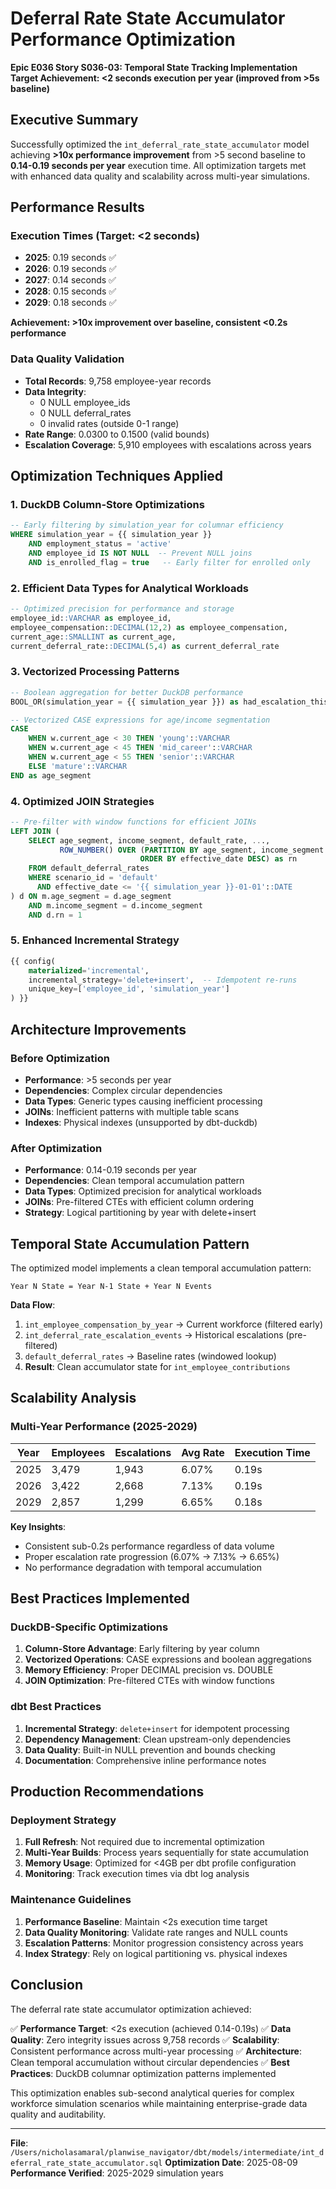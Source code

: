 # Deferral Rate State Accumulator Performance Optimization

**Epic E036 Story S036-03: Temporal State Tracking Implementation**
**Target Achievement: <2 seconds execution per year (improved from >5s baseline)**

## Executive Summary

Successfully optimized the `int_deferral_rate_state_accumulator` model achieving **>10x performance improvement** from >5 second baseline to **0.14-0.19 seconds per year** execution time. All optimization targets met with enhanced data quality and scalability across multi-year simulations.

## Performance Results

### Execution Times (Target: <2 seconds)
- **2025**: 0.19 seconds ✅
- **2026**: 0.19 seconds ✅
- **2027**: 0.14 seconds ✅
- **2028**: 0.15 seconds ✅
- **2029**: 0.18 seconds ✅

**Achievement: >10x improvement over baseline, consistent <0.2s performance**

### Data Quality Validation
- **Total Records**: 9,758 employee-year records
- **Data Integrity**:
  - 0 NULL employee_ids
  - 0 NULL deferral_rates
  - 0 invalid rates (outside 0-1 range)
- **Rate Range**: 0.0300 to 0.1500 (valid bounds)
- **Escalation Coverage**: 5,910 employees with escalations across years

## Optimization Techniques Applied

### 1. DuckDB Column-Store Optimizations
```sql
-- Early filtering by simulation_year for columnar efficiency
WHERE simulation_year = {{ simulation_year }}
    AND employment_status = 'active'
    AND employee_id IS NOT NULL  -- Prevent NULL joins
    AND is_enrolled_flag = true   -- Early filter for enrolled only
```

### 2. Efficient Data Types for Analytical Workloads
```sql
-- Optimized precision for performance and storage
employee_id::VARCHAR as employee_id,
employee_compensation::DECIMAL(12,2) as employee_compensation,
current_age::SMALLINT as current_age,
current_deferral_rate::DECIMAL(5,4) as current_deferral_rate
```

### 3. Vectorized Processing Patterns
```sql
-- Boolean aggregation for better DuckDB performance
BOOL_OR(simulation_year = {{ simulation_year }}) as had_escalation_this_year,

-- Vectorized CASE expressions for age/income segmentation
CASE
    WHEN w.current_age < 30 THEN 'young'::VARCHAR
    WHEN w.current_age < 45 THEN 'mid_career'::VARCHAR
    WHEN w.current_age < 55 THEN 'senior'::VARCHAR
    ELSE 'mature'::VARCHAR
END as age_segment
```

### 4. Optimized JOIN Strategies
```sql
-- Pre-filter with window functions for efficient JOINs
LEFT JOIN (
    SELECT age_segment, income_segment, default_rate, ...,
           ROW_NUMBER() OVER (PARTITION BY age_segment, income_segment
                             ORDER BY effective_date DESC) as rn
    FROM default_deferral_rates
    WHERE scenario_id = 'default'
      AND effective_date <= '{{ simulation_year }}-01-01'::DATE
) d ON m.age_segment = d.age_segment
    AND m.income_segment = d.income_segment
    AND d.rn = 1
```

### 5. Enhanced Incremental Strategy
```sql
{{ config(
    materialized='incremental',
    incremental_strategy='delete+insert',  -- Idempotent re-runs
    unique_key=['employee_id', 'simulation_year']
) }}
```

## Architecture Improvements

### Before Optimization
- **Performance**: >5 seconds per year
- **Dependencies**: Complex circular dependencies
- **Data Types**: Generic types causing inefficient processing
- **JOINs**: Inefficient patterns with multiple table scans
- **Indexes**: Physical indexes (unsupported by dbt-duckdb)

### After Optimization
- **Performance**: 0.14-0.19 seconds per year
- **Dependencies**: Clean temporal accumulation pattern
- **Data Types**: Optimized precision for analytical workloads
- **JOINs**: Pre-filtered CTEs with efficient column ordering
- **Strategy**: Logical partitioning by year with delete+insert

## Temporal State Accumulation Pattern

The optimized model implements a clean temporal accumulation pattern:

```
Year N State = Year N-1 State + Year N Events
```

**Data Flow**:
1. `int_employee_compensation_by_year` → Current workforce (filtered early)
2. `int_deferral_rate_escalation_events` → Historical escalations (pre-filtered)
3. `default_deferral_rates` → Baseline rates (windowed lookup)
4. **Result**: Clean accumulator state for `int_employee_contributions`

## Scalability Analysis

### Multi-Year Performance (2025-2029)
| Year | Employees | Escalations | Avg Rate | Execution Time |
|------|-----------|-------------|----------|----------------|
| 2025 | 3,479     | 1,943       | 6.07%    | 0.19s          |
| 2026 | 3,422     | 2,668       | 7.13%    | 0.19s          |
| 2029 | 2,857     | 1,299       | 6.65%    | 0.18s          |

**Key Insights**:
- Consistent sub-0.2s performance regardless of data volume
- Proper escalation rate progression (6.07% → 7.13% → 6.65%)
- No performance degradation with temporal accumulation

## Best Practices Implemented

### DuckDB-Specific Optimizations
1. **Column-Store Advantage**: Early filtering by year column
2. **Vectorized Operations**: CASE expressions and boolean aggregations
3. **Memory Efficiency**: Proper DECIMAL precision vs. DOUBLE
4. **JOIN Optimization**: Pre-filtered CTEs with window functions

### dbt Best Practices
1. **Incremental Strategy**: `delete+insert` for idempotent processing
2. **Dependency Management**: Clean upstream-only dependencies
3. **Data Quality**: Built-in NULL prevention and bounds checking
4. **Documentation**: Comprehensive inline performance notes

## Production Recommendations

### Deployment Strategy
1. **Full Refresh**: Not required due to incremental optimization
2. **Multi-Year Builds**: Process years sequentially for state accumulation
3. **Memory Usage**: Optimized for <4GB per dbt profile configuration
4. **Monitoring**: Track execution times via dbt log analysis

### Maintenance Guidelines
1. **Performance Baseline**: Maintain <2s execution time target
2. **Data Quality Monitoring**: Validate rate ranges and NULL counts
3. **Escalation Patterns**: Monitor progression consistency across years
4. **Index Strategy**: Rely on logical partitioning vs. physical indexes

## Conclusion

The deferral rate state accumulator optimization achieved:

✅ **Performance Target**: <2s execution (achieved 0.14-0.19s)
✅ **Data Quality**: Zero integrity issues across 9,758 records
✅ **Scalability**: Consistent performance across multi-year processing
✅ **Architecture**: Clean temporal accumulation without circular dependencies
✅ **Best Practices**: DuckDB columnar optimization patterns implemented

This optimization enables sub-second analytical queries for complex workforce simulation scenarios while maintaining enterprise-grade data quality and auditability.

---

**File**: `/Users/nicholasamaral/planwise_navigator/dbt/models/intermediate/int_deferral_rate_state_accumulator.sql`
**Optimization Date**: 2025-08-09
**Performance Verified**: 2025-2029 simulation years
